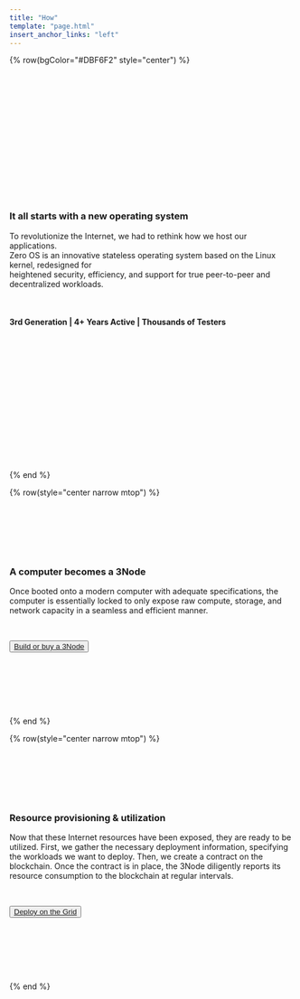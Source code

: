```yaml
---
title: "How"
template: "page.html"
insert_anchor_links: "left"
---
```

<!-- section 1  -->

{% row(bgColor="#DBF6F2" style="center") %}

<br>
<br>
<br>
<br>
<br>
<br>
<br>
<br>
<br>
<br>
<br>
<br>
<br>

### **It all starts with a new operating system**

To revolutionize the Internet, we had to rethink how we host our applications.<br>Zero OS is an innovative stateless operating system based on the Linux kernel, redesigned for<br>heightened security, efficiency, and support for true peer-to-peer and decentralized workloads.

<br>

#### **3rd** Generation | **4+** Years Active | **Thousands** of Testers

<br>
<br>
<br>
<br>
<br>
<br>
<br>
<br>
<br>
<br>
<br>
<br>
<br>

{% end %}

{% row(style="center narrow mtop") %}

<br>
<br>
<br>
<br>
<br>

### **A computer becomes a 3Node**

Once booted onto a modern computer with adequate specifications, the computer is essentially locked to only expose raw compute, storage, and network capacity in a seamless and efficient manner.

<br>

<button>[Build or buy a 3Node](/farm)</button>

<br>
<br>
<br>
<br>
<br>

{% end %}

{% row(style="center narrow mtop") %}

<br>
<br>
<br>
<br>
<br>

### **Resource provisioning & utilization**

Now that these Internet resources have been exposed, they are ready to be utilized. First, we gather the necessary deployment information, specifying the workloads we want to deploy. Then, we create a contract on the blockchain. Once the contract is in place, the 3Node diligently reports its resource consumption to the blockchain at regular intervals.

<br>

<button>[Deploy on the Grid](/deploy)</button>

<br>
<br>
<br>
<br>
<br>

{% end %}